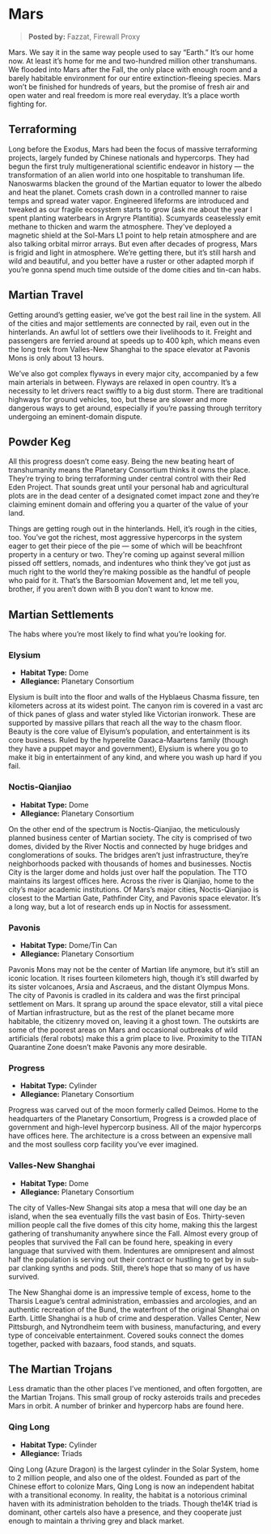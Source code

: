 # Mars

> **Posted by:** Fazzat, Firewall Proxy

Mars. We say it in the same way people used to say “Earth.” It’s our home now. At least it’s home for me and two-hundred million other transhumans. We flooded into Mars after the Fall, the only place with enough room and a barely habitable environment for our entire extinction-fleeing species. Mars won’t be finished for hundreds of years, but the promise of fresh air and open water and real freedom is more real everyday. It’s a place worth fighting for.

## Terraforming

Long before the Exodus, Mars had been the focus of massive terraforming projects, largely funded by Chinese nationals and hypercorps. They had begun the first truly multigenerational scientific endeavor in history — the transformation of an alien world into one hospitable to transhuman life. Nanoswarms blacken the ground of the Martian equator to lower the albedo and heat the planet. Comets crash down in a controlled manner to raise temps and spread water vapor. Engineered lifeforms are introduced and tweaked as our fragile ecosystem starts to grow (ask me about the year I spent planting waterbears in Argryre Plantitia). Scumyards ceaselessly emit methane to thicken and warm the atmosphere. They've deployed a magnetic shield at the Sol-Mars L1 point to help retain atmosphere and are also talking orbital mirror arrays. But even after decades of progress, Mars is frigid and light in atmosphere. We’re getting there, but it’s still harsh and wild and beautiful, and you better have a ruster or other adapted morph if you’re gonna spend much time outside of the dome cities and tin-can habs.

## Martian Travel

Getting around’s getting easier, we’ve got the best rail line in the system. All of the cities and major settlements are connected by rail, even out in the hinterlands. An awful lot of settlers owe their livelihoods to it. Freight and passengers are ferried around at speeds up to 400&nbsp;kph, which means even the long trek from Valles-New Shanghai to the space elevator at Pavonis Mons is only about 13 hours.

We’ve also got complex flyways in every major city, accompanied by a few main arterials in between. Flyways are relaxed in open country. It’s a necessity to let drivers react swiftly to a big dust storm. There are traditional highways for ground vehicles, too, but these are slower and more dangerous ways to get around, especially if you’re passing through territory undergoing an eminent-domain dispute.

## Powder Keg

All this progress doesn’t come easy. Being the new beating heart of transhumanity means the Planetary Consortium thinks it owns the place. They’re trying to bring terraforming under central control with their Red Eden Project. That sounds great until your personal hab and agricultural plots are in the dead center of a designated comet impact zone and they’re claiming eminent domain and offering you a quarter of the value of your land.

Things are getting rough out in the hinterlands. Hell, it’s rough in the cities, too. You’ve got the richest, most aggressive hypercorps in the system eager to get their piece of the pie — some of which will be beachfront property in a century or two. They're coming up against several million pissed off settlers, nomads, and indentures who think they’ve got just as much right to the world they’re making possible as the handful of people who paid for it. That’s the Barsoomian Movement and, let me tell you, brother, if you aren’t down with B you don’t want to know me.

## Martian Settlements

The habs where you’re most likely to find what you’re looking for.

### Elysium

<!-- CLEANED div class="stat-list" -->

- **Habitat Type:** Dome
- **Allegiance:** Planetary Consortium

<!-- CLEANED /div -->

Elysium is built into the floor and walls of the Hyblaeus Chasma fissure, ten kilometers across at its widest point. The canyon rim is covered in a vast arc of thick panes of glass and water styled like Victorian ironwork. These are supported by massive pillars that reach all the way to the chasm floor. Beauty is the core value of Elyisum’s population, and entertainment is its core business. Ruled by the hyperelite Oaxaca-Maartens family (though they have a puppet mayor and government), Elysium is where you go to make it big in entertainment of any kind, and where you wash up hard if you fail.

### Noctis-Qianjiao

<!-- CLEANED div class="stat-list" -->

- **Habitat Type:** Dome
- **Allegiance:** Planetary Consortium

<!-- CLEANED /div -->

On the other end of the spectrum is Noctis-Qianjiao, the meticulously planned business center of Martian society. The city is comprised of two domes, divided by the River Noctis and connected by huge bridges and conglomerations of souks. The bridges aren’t just infrastructure, they’re neighborhoods packed with thousands of homes and businesses. Noctis City is the larger dome and holds just over half the population. The TTO maintains its largest offices here. Across the river is Qianjiao, home to the city’s major academic institutions. Of Mars’s major cities, Noctis-Qianjiao is closest to the Martian Gate, Pathfinder City, and Pavonis space elevator. It’s a long way, but a lot of research ends up in Noctis for assessment.

### Pavonis

<!-- CLEANED div class="stat-list" -->

- **Habitat Type:** Dome/Tin Can
- **Allegiance:** Planetary Consortium

<!-- CLEANED /div -->

Pavonis Mons may not be the center of Martian life anymore, but it’s still an iconic location. It rises fourteen kilometers high, though it’s still dwarfed by its sister volcanoes, Arsia and Ascraeus, and the distant Olympus Mons. The city of Pavonis is cradled in its caldera and was the first principal settlement on Mars. It sprang up around the space elevator, still a vital piece of Martian infrastructure, but as the rest of the planet became more habitable, the citizenry moved on, leaving it a ghost town. The outskirts are some of the poorest areas on Mars and occasional outbreaks of wild artificials (feral robots) make this a grim place to live. Proximity to the TITAN Quarantine Zone doesn’t make Pavonis any more desirable.

### Progress

<!-- CLEANED div class="stat-list" -->

- **Habitat Type:** Cylinder
- **Allegiance:** Planetary Consortium

<!-- CLEANED /div -->

Progress was carved out of the moon formerly called Deimos. Home to the headquarters of the Planetary Consortium, Progress is a crowded place of government and high-level hypercorp business. All of the major hypercorps have offices here. The architecture is a cross between an expensive mall and the most soulless corp facility you’ve ever imagined.

### Valles-New Shanghai

<!-- CLEANED div class="stat-list" -->

- **Habitat Type:** Dome
- **Allegiance:** Planetary Consortium

<!-- CLEANED /div -->

The city of Valles-New Shangai sits atop a mesa that will one day be an island, when the sea eventually fills the vast basin of Eos. Thirty-seven million people call the five domes of this city home, making this the largest gathering of transhumanity anywhere since the Fall. Almost every group of peoples that survived the Fall can be found here, speaking in every language that survived with them. Indentures are omnipresent and almost half the population is serving out their contract or hustling to get by in sub-par clanking synths and pods. Still, there’s hope that so many of us have survived.

The New Shanghai dome is an impressive temple of excess, home to the Tharsis League’s central administration, embassies and arcologies, and an authentic recreation of the Bund, the waterfront of the original Shanghai on Earth. Little Shanghai is a hub of crime and desperation. Valles Center, New Pittsburgh, and Nytrondheim teem with business, manufacturing, and every type of conceivable entertainment. Covered souks connect the domes together, packed with bazaars, food stands, and squats.

## The Martian Trojans

Less dramatic than the other places I’ve mentioned, and often forgotten, are the Martian Trojans. This small group of rocky asteroids trails and precedes Mars in orbit. A number of brinker and hypercorp habs are found here.

### Qing Long

<!-- CLEANED div class="stat-list" -->

- **Habitat Type:** Cylinder
- **Allegiance:** Triads

<!-- CLEANED /div -->

Qing Long (Azure Dragon) is the largest cylinder in the Solar System, home to 2 million people, and also one of the oldest. Founded as part of the Chinese effort to colonize Mars, Qing Long is now an independent habitat with a transitional economy. In reality, the habitat is a notorious criminal haven with its administration beholden to the triads. Though the14K triad is dominant, other cartels also have a presence, and they cooperate just enough to maintain a thriving grey and black market.
